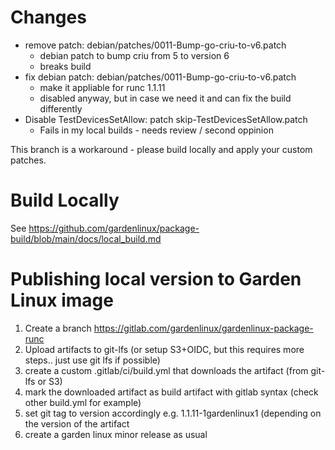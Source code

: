 # Changes

- remove patch: debian/patches/0011-Bump-go-criu-to-v6.patch
    - debian patch to bump criu from 5 to version 6
    - breaks build
- fix debian patch: debian/patches/0011-Bump-go-criu-to-v6.patch
    - make it appliable for runc 1.1.11
    - disabled anyway, but in case we need it and can fix the build differently
- Disable TestDevicesSetAllow: patch skip-TestDevicesSetAllow.patch
    - Fails in my local builds - needs review / second oppinion


This branch is a workaround - please build locally and apply your custom patches. 

# Build Locally

See https://github.com/gardenlinux/package-build/blob/main/docs/local_build.md


# Publishing local version to Garden Linux image

1. Create a branch https://gitlab.com/gardenlinux/gardenlinux-package-runc 
2. Upload artifacts to git-lfs (or setup S3+OIDC, but this requires more steps.. just use git lfs if possible)
3. create a custom .gitlab/ci/build.yml that downloads the artifact (from git-lfs or S3)
4. mark the downloaded artifact as build artifact with gitlab syntax (check other build.yml for example)
5. set git tag to version accordingly e.g. 1.1.11-1gardenlinux1 (depending on the version of the artifact
6. create a garden linux minor release as usual
